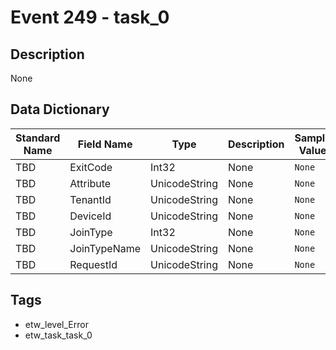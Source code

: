 # Event 249 - task_0

## Description
None

## Data Dictionary
|Standard Name|Field Name|Type|Description|Sample Value|
|---|---|---|---|---|
|TBD|ExitCode|Int32|None|`None`|
|TBD|Attribute|UnicodeString|None|`None`|
|TBD|TenantId|UnicodeString|None|`None`|
|TBD|DeviceId|UnicodeString|None|`None`|
|TBD|JoinType|Int32|None|`None`|
|TBD|JoinTypeName|UnicodeString|None|`None`|
|TBD|RequestId|UnicodeString|None|`None`|

## Tags
* etw_level_Error
* etw_task_task_0